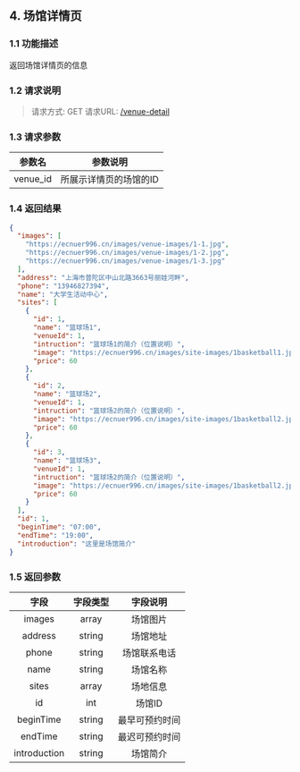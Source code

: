 ## 4. 场馆详情页
### 1.1 功能描述
返回场馆详情页的信息
### 1.2 请求说明
> 请求方式: GET
  请求URL: [/venue-detail](https://ecnuer996.cn/MeetHere/api/venue-detail)
### 1.3 请求参数
参数名      |   参数说明
:----------:|:---------:
venue_id   |  所展示详情页的场馆的ID
### 1.4 返回结果
```json
{
  "images": [
    "https://ecnuer996.cn/images/venue-images/1-1.jpg",
    "https://ecnuer996.cn/images/venue-images/1-2.jpg",
    "https://ecnuer996.cn/images/venue-images/1-3.jpg"
  ],
  "address": "上海市普陀区中山北路3663号丽娃河畔",
  "phone": "13946827394",
  "name": "大学生活动中心",
  "sites": [
    {
      "id": 1,
      "name": "篮球场1",
      "venueId": 1,
      "intruction": "篮球场1的简介（位置说明）",
      "image": "https://ecnuer996.cn/images/site-images/1basketball1.jpg",
      "price": 60
    },
    {
      "id": 2,
      "name": "篮球场2",
      "venueId": 1,
      "intruction": "篮球场2的简介（位置说明）",
      "image": "https://ecnuer996.cn/images/site-images/1basketball2.jpg",
      "price": 60
    },
    {
      "id": 3,
      "name": "篮球场3",
      "venueId": 1,
      "intruction": "篮球场2的简介（位置说明）",
      "image": "https://ecnuer996.cn/images/site-images/1basketball2.jpg",
      "price": 60
    }
  ],
  "id": 1,
  "beginTime": "07:00",
  "endTime": "19:00",
  "introduction": "这里是场馆简介"
}
```
### 1.5 返回参数
字段       |字段类型       |字段说明
:----------:|:---------:|:---------:
images     | array        | 场馆图片
address    | string       | 场馆地址
phone      | string       | 场馆联系电话
name       | string       | 场馆名称
sites      | array        | 场地信息
id         | int          | 场馆ID
beginTime  | string       | 最早可预约时间
endTime    | string       | 最迟可预约时间
introduction | string       | 场馆简介


